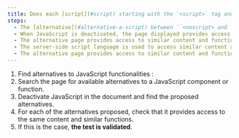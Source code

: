 ```yaml
---
title: Does each [script](#script) starting with the `<script>` tag and having an [alternative](#alternative-a-script) check one of these conditions?
steps:
  - The [alternative](#alternative-a-script) between ``<noscript> and ``</noscript> provides access to similar content and functionality.
  - When JavaScript is deactivated, the page displayed provides access to similar content and functions.
  - The alternative page provides access to similar content and functionality.
  - The server-side script language is used to access similar content and functions.
  - The alternative page provides access to similar content and functions.
---
```


1. Find alternatives to JavaScript functionalities :
2. Search the page for available alternatives to a JavaScript component or function.
3. Deactivate JavaScript in the document and find the proposed alternatives.
4. For each of the alternatives proposed, check that it provides access to the same content and similar functions.
5. If this is the case, **the test is validated**.
